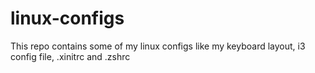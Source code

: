 # linux-configs
This repo contains some of my linux configs like my keyboard layout, i3 config file, .xinitrc and .zshrc

